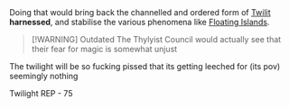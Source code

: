 ---
---

 

Doing that would bring back the channelled and ordered form of [Twilit](..\..\Realms\Planes\Twilit.md) **harnessed**, and stabilise the various phenomena like [Floating Islands](..\..\Realms\Utuw%20System\Schi\Servilia\Regions\Hollow%20Mountains\Ancient%20Exile\Floating%20Islands.md). 

 > 
 > \[!WARNING\] Outdated
 > The Thylyist Council would actually see that their fear for magic is somewhat unjust

The twilight will be so fucking pissed that its getting leeched for (its pov) seemingly nothing

Twilight REP - 75

